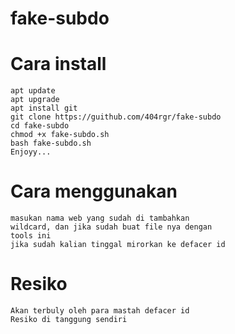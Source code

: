 # fake-subdo
# Cara install
    apt update
    apt upgrade
    apt install git
    git clone https://guithub.com/404rgr/fake-subdo
    cd fake-subdo
    chmod +x fake-subdo.sh
    bash fake-subdo.sh
    Enjoyy...
    
# Cara menggunakan
    masukan nama web yang sudah di tambahkan
    wildcard, dan jika sudah buat file nya dengan 
    tools ini 
    jika sudah kalian tinggal mirorkan ke defacer id
  
# Resiko
    Akan terbuly oleh para mastah defacer id
    Resiko di tanggung sendiri
